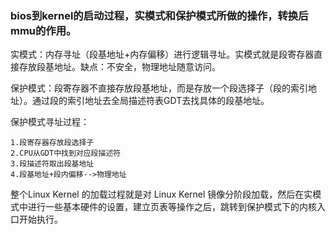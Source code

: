 ### bios到kernel的启动过程，实模式和保护模式所做的操作，转换后mmu的作用。



实模式：内存寻址（段基地址+内存偏移）进行逻辑寻址。实模式就是段寄存器直接存放段基地址。缺点：不安全，物理地址随意访问。

保护模式：段寄存器不直接存放段基地址，而是存放一个段选择子（段的索引地址）。通过段的索引地址去全局描述符表GDT去找具体的段基地址。

保护模式寻址过程：

```
1.段寄存器存放段选择子
2.CPU从GDT中找到对应段描述符
3.段描述符取出段基地址
4.段基地址+段内偏移-->物理地址
```

整个Linux Kernel 的加载过程就是对 Linux Kernel 镜像分阶段加载，然后在实模式中进行一些基本硬件的设置，建立页表等操作之后，跳转到保护模式下的内核入口开始执行。
